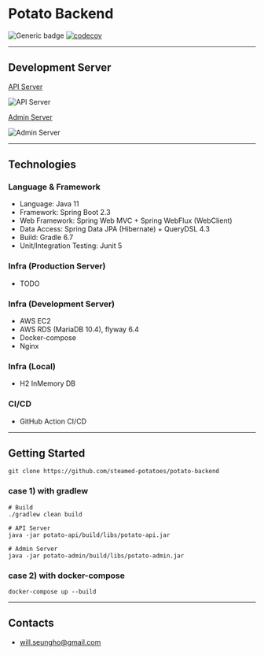 # Potato Backend 

![Generic badge](https://img.shields.io/badge/version-0.2.2-orange.svg)
[![codecov](https://codecov.io/gh/steamed-potatoes/potato-backend/branch/develop/graph/badge.svg?token=ACoWRzqGBl)](https://codecov.io/gh/steamed-potatoes/potato-backend)

---
## Development Server

[API Server](https://api.pmarket.space/ping)

![API Server](https://img.shields.io/website?down_message=OFF&style=flat-square&up_message=ON&url=https%3A%2F%2Fapi.pmarket.space%2Fping)

[Admin Server](https://test.pmarket.space/ping)

![Admin Server](https://img.shields.io/website?down_message=OFF&style=flat-square&up_message=ON&url=https%3A%2F%2Ftest.pmarket.space%2Fping)

---

## Technologies

### Language & Framework
- Language: Java 11
- Framework: Spring Boot 2.3
- Web Framework: Spring Web MVC + Spring WebFlux (WebClient)
- Data Access: Spring Data JPA (Hibernate) + QueryDSL 4.3
- Build: Gradle 6.7
- Unit/Integration Testing: Junit 5

### Infra (Production Server)
- TODO

### Infra (Development Server)
- AWS EC2
- AWS RDS (MariaDB 10.4), flyway 6.4
- Docker-compose
- Nginx

### Infra (Local)
- H2 InMemory DB

### CI/CD
- GitHub Action CI/CD

---

## Getting Started
```shell
git clone https://github.com/steamed-potatoes/potato-backend
```

### case 1) with gradlew
```shell
# Build
./gradlew clean build

# API Server
java -jar potato-api/build/libs/potato-api.jar  

# Admin Server
java -jar potato-admin/build/libs/potato-admin.jar
```
### case 2) with docker-compose
```shell
docker-compose up --build
```

---

## Contacts
- will.seungho@gmail.com
